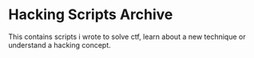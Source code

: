# Hacking Scripts Archive
This contains scripts i wrote to solve ctf, learn about a new technique or understand a hacking concept. 
